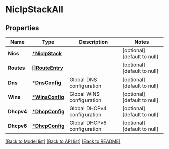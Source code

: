 # NicIpStackAll

## Properties
Name | Type | Description | Notes
------------ | ------------- | ------------- | -------------
**Nics** | [***NicIpStack**](NicIpStack.md) |  | [optional] [default to null]
**Routes** | [**[]RouteEntry**](RouteEntry.md) |  | [optional] [default to null]
**Dns** | [***DnsConfig**](DnsConfig.md) | Global DNS configuration | [optional] [default to null]
**Wins** | [***WinsConfig**](WinsConfig.md) | Global WINS configuration | [optional] [default to null]
**Dhcpv4** | [***DhcpConfig**](DhcpConfig.md) | Global DHCPv4 configuration | [optional] [default to null]
**Dhcpv6** | [***DhcpConfig**](DhcpConfig.md) | Global DHCPv6 configuration | [optional] [default to null]

[[Back to Model list]](../README.md#documentation-for-models) [[Back to API list]](../README.md#documentation-for-api-endpoints) [[Back to README]](../README.md)


